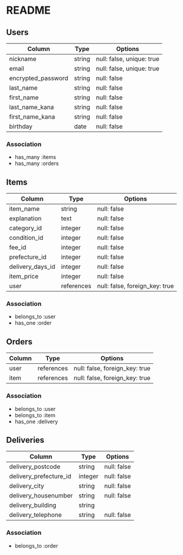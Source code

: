 # README

## Users

| Column              | Type       | Options                   |
| ------------------- | ---------- | ------------------------- |
| nickname            | string     | null: false, unique: true |
| email               | string     | null: false, unique: true |
| encrypted_password  | string     | null: false               |
| last_name           | string     | null: false               |
| first_name          | string     | null: false               |
| last_name_kana      | string     | null: false               |
| first_name_kana     | string     | null: false               |
| birthday            | date       | null: false               |


### Association
- has_many :items
- has_many :orders


## Items

| Column            | Type       | Options                        |
| ----------------- | ---------- | ------------------------------ |
| item_name         | string     | null: false                    |
| explanation       | text       | null: false                    |
| category_id       | integer    | null: false                    |
| condition_id      | integer    | null: false                    |
| fee_id            | integer    | null: false                    |
| prefecture_id     | integer    | null: false                    |
| delivery_days_id  | integer    | null: false                    |
| item_price        | integer    | null: false                    |
| user              | references | null: false, foreign_key: true |


### Association
- belongs_to :user
- has_one :order


## Orders

| Column     | Type       | Options                        |
| ---------- | ---------- | ------------------------------ |
| user       | references | null: false, foreign_key: true |
| item       | references | null: false, foreign_key: true |


### Association
- belongs_to :user
- belongs_to :item
- has_one :delivery


## Deliveries

| Column                 | Type       | Options      |
| ---------------------- | ---------- | ------------ |
| delivery_postcode      | string     | null: false  |
| delivery_prefecture_id | integer    | null: false  |
| delivery_city          | string     | null: false  |
| delivery_housenumber   | string     | null: false  |
| delivery_building      | string     |              |
| delivery_telephone     | string     | null: false  |

### Association
- belongs_to :order
